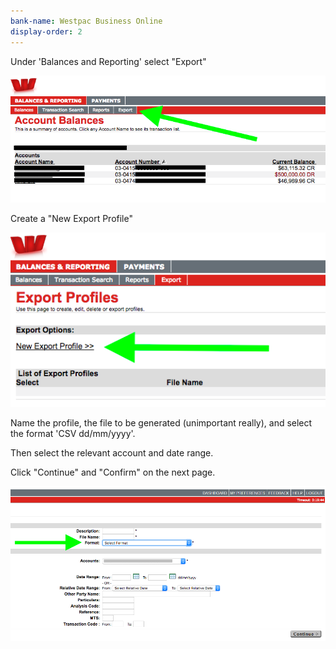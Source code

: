 ```yaml
---
bank-name: Westpac Business Online
display-order: 2
---
```

Under 'Balances and Reporting' select "Export"   

![Westpac Business Online export select screenshot](/img/csvs/wpbo1.png)

Create a "New Export Profile"   


![Westpac Business Online Banking create export profile screenshot](/img/csvs/wpbo2.png)



Name the profile, the file to be generated (unimportant really), and select the format 'CSV dd/mm/yyyy'.   

Then select the relevant account and date range.   

Click "Continue" and "Confirm" on the next page.   

![Westpac Business Online export profile confirmation screenshot](/img/csvs/wpbo3.png)   

